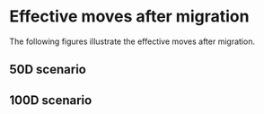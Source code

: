 
# Effective moves after migration

The following figures illustrate the effective moves after migration.

## 50D scenario



## 100D scenario